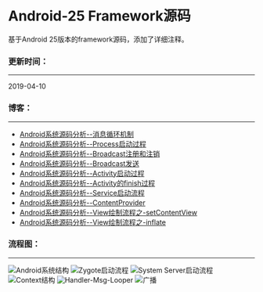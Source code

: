 # Android-25 Framework源码

基于Android 25版本的framework源码，添加了详细注释。

### 更新时间：

---

2019-04-10



###  博客：

----

* [Android系统源码分析--消息循环机制](http://codemx.cn/2017/07/13/AndroidOS004-HandleMessageLooper/)
* [Android系统源码分析--Process启动过程](http://codemx.cn/2017/09/13/AndroidOS005-Process/)
* [Android系统源码分析--Broadcast注册和注销](http://codemx.cn/2017/12/21/AndroidOS006-Broadcast1/)
* [Android系统源码分析--Broadcast发送](http://codemx.cn/2017/12/25/AndroidOS007-Broadcast2/)
* [Android系统源码分析--Activity启动过程](http://codemx.cn/2018/01/26/AndroidOS008-Activity/)
* [Android系统源码分析--Activity的finish过程](http://codemx.cn/2018/03/12/AndroidOS009-Activity/)
* [Android系统源码分析--Service启动流程](http://codemx.cn/2018/04/24/AndroidOS010-Service/)
* [Android系统源码分析--ContentProvider](http://codemx.cn/2018/07/13/AndroidOS011-ContentProvider/)
* [Android系统源码分析--View绘制流程之-setContentView](http://codemx.cn/2018/11/12/AndroidOS012-View-setContentView/)
* [Android系统源码分析--View绘制流程之-inflate](http://codemx.cn/2018/11/20/AndroidOS013-View-inflate/)



### 流程图：

----

<img src="/source/images/Android/AndroidOS.png" width="" height="" alt="Android系统结构"/>
<img src="/source/images/Android/Zygote.jpg" width="" height="" alt="Zygote启动流程"/>
<img src="/source/images/Android/SystemServer.jpg" width="" height="" alt="System Server启动流程"/>
<img src="/source/images/Android/Context.jpg" width="" height="" alt="Context结构"/>
<img src="/source/images/Android/HandlerMsgLooper.jpg" width="" height="" alt="Handler-Msg-Looper"/>
<img src="/source/images/Android/registerReceiver.jpg" width="" height="" alt="广播"/>


